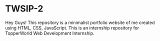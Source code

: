 # TWSIP-2
Hey Guys!
    This repository is a minimalist portfolio website of me created using HTML, CSS, JavaScript.
    This is an internship repository for TopperWorld Web Development Internship.
